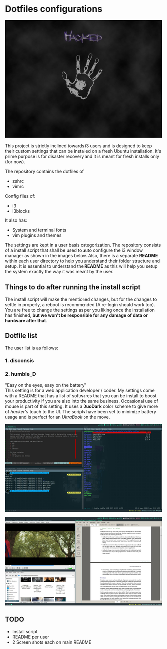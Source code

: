 # Dotfiles configurations

![home screen home](/images/home.jpg)

This project is strictly inclined towards i3 users and is designed to keep their custom settings that can be installed on a fresh Ubuntu installation. It's prime purpose is for disaster recovery and it is meant for fresh installs only (for now).

The repository contains the dotfiles of:
* zshrc
* vimrc

Config files of: 
* i3
* i3blocks  

It also has:
* System and terminal fonts
* vim plugins and themes

The settings are kept in a user basis categorization. The repository consists of a install script that shall be used to auto configure the i3 window manager as shown in the images below. Also, there is a separate **README** within each user directory to help you understand their folder structure and setup. It is essential to understand the **README** as this will help you setup the system exactly the way it was meant by the user.

## Things to do after running the install script  
The install script will make the mentioned changes, but for the changes to settle in properly, a reboot is recommended (A re-login should work too).  
You are free to change the settings as per you liking once the installation has finished, **but we won't be responsible for any damage of data or hardware after that**.

## Dotfile list
The user list is as follows:
### 1. disconsis

### 2. humble_D
"Easy on the eyes, easy on the battery"  
This setting is for a web application developer / coder. My settings come with a README that has a list of softwares that you can be install to boost your productivity if you are also into the same business. Occasional use of mouse is part of this setting. It uses a **DuoDark** color scheme to give more of *hacker's* touch to the UI. The scripts have been set to minimize battery usage and is perfect for an *UltraBook* on the move.

![terminal on humble_D](/images/humble_D/terminal.jpg)

![normal use on humble_D](/images/humble_D/normal.jpg)

## TODO
* Install script
* README per user
* 2 Screen shots each on main README

